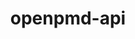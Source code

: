 ---
title: "openpmd-api"
layout: cache
categories: [package, v0.21.0]
meta: {"versions": ["0.15.2"], "compilers": ["cce@=15.0.1", "gcc@=11.1.0", "gcc@=11.4.0", "gcc@=9.4.0", "oneapi@=2023.2.0"], "oss": ["rhel8", "ubuntu20.04"], "platforms": ["linux"], "targets": ["neoverse_v1", "ppc64le", "x86_64_v3", "zen4"], "stacks": ["data-vis-sdk", "e4s", "e4s-cray-rhel", "e4s-neoverse_v1", "e4s-oneapi", "e4s-power", "e4s-rocm-external", "root"], "num_specs": 10, "num_specs_by_stack": {"root": 10, "e4s-cray-rhel": 1, "e4s-neoverse_v1": 2, "e4s-power": 1, "data-vis-sdk": 1, "e4s-rocm-external": 1, "e4s": 4, "e4s-oneapi": 1}}
spec_details: [{"hash": "tjh2v4e2qrgqd42e7pcf5ksc3a7b4xjt", "compiler": "cce@=15.0.1", "versions": ["0.15.2"], "os": "rhel8", "platform": "linux", "target": "zen4", "variants": ["~adios1", "+adios2", "build_system=cmake", "build_type=Release", "generator=make", "+hdf5", "~ipo", "+mpi", "~python", "+shared"], "stacks": ["root", "e4s-cray-rhel"], "size": "-", "tarball": "https://binaries.spack.io/v0.21.0/build_cache/linux-rhel8-zen4/cce-15.0.1/openpmd-api-0.15.2/linux-rhel8-zen4-cce-15.0.1-openpmd-api-0.15.2-tjh2v4e2qrgqd42e7pcf5ksc3a7b4xjt.spack"}, {"hash": "2wg6nqiln2mwvpyxblnb3zozjhefwnl4", "compiler": "gcc@=11.4.0", "versions": ["0.15.2"], "os": "ubuntu20.04", "platform": "linux", "target": "neoverse_v1", "variants": ["~adios1", "+adios2", "build_system=cmake", "build_type=Release", "generator=make", "+hdf5", "~ipo", "+mpi", "+python", "+shared"], "stacks": ["e4s-neoverse_v1", "root"], "size": "-", "tarball": "https://binaries.spack.io/v0.21.0/build_cache/linux-ubuntu20.04-neoverse_v1/gcc-11.4.0/openpmd-api-0.15.2/linux-ubuntu20.04-neoverse_v1-gcc-11.4.0-openpmd-api-0.15.2-2wg6nqiln2mwvpyxblnb3zozjhefwnl4.spack"}, {"hash": "2bz4w2qkzdt4udzgrjbdgawryy44zkaz", "compiler": "gcc@=11.4.0", "versions": ["0.15.2"], "os": "ubuntu20.04", "platform": "linux", "target": "neoverse_v1", "variants": ["~adios1", "+adios2", "build_system=cmake", "build_type=Release", "generator=make", "+hdf5", "~ipo", "+mpi", "~python", "+shared"], "stacks": ["e4s-neoverse_v1", "root"], "size": "-", "tarball": "https://binaries.spack.io/v0.21.0/build_cache/linux-ubuntu20.04-neoverse_v1/gcc-11.4.0/openpmd-api-0.15.2/linux-ubuntu20.04-neoverse_v1-gcc-11.4.0-openpmd-api-0.15.2-2bz4w2qkzdt4udzgrjbdgawryy44zkaz.spack"}, {"hash": "uliosepe2nvqumv373kmcvdkndw4cbi4", "compiler": "gcc@=9.4.0", "versions": ["0.15.2"], "os": "ubuntu20.04", "platform": "linux", "target": "ppc64le", "variants": ["~adios1", "+adios2", "build_system=cmake", "build_type=Release", "generator=make", "+hdf5", "~ipo", "+mpi", "~python", "+shared"], "stacks": ["root", "e4s-power"], "size": "-", "tarball": "https://binaries.spack.io/v0.21.0/build_cache/linux-ubuntu20.04-ppc64le/gcc-9.4.0/openpmd-api-0.15.2/linux-ubuntu20.04-ppc64le-gcc-9.4.0-openpmd-api-0.15.2-uliosepe2nvqumv373kmcvdkndw4cbi4.spack"}, {"hash": "zgxx4btlreddvfaqjbn4ucsrcmpmx3pr", "compiler": "gcc@=11.1.0", "versions": ["0.15.2"], "os": "ubuntu20.04", "platform": "linux", "target": "x86_64_v3", "variants": ["~adios1", "+adios2", "build_system=cmake", "build_type=Release", "generator=make", "+hdf5", "~ipo", "+mpi", "+python", "+shared"], "stacks": ["data-vis-sdk", "root"], "size": "-", "tarball": "https://binaries.spack.io/v0.21.0/build_cache/linux-ubuntu20.04-x86_64_v3/gcc-11.1.0/openpmd-api-0.15.2/linux-ubuntu20.04-x86_64_v3-gcc-11.1.0-openpmd-api-0.15.2-zgxx4btlreddvfaqjbn4ucsrcmpmx3pr.spack"}, {"hash": "g4dfgbiejrh6t7skpd2dfbwnyogafhkr", "compiler": "gcc@=11.4.0", "versions": ["0.15.2"], "os": "ubuntu20.04", "platform": "linux", "target": "x86_64_v3", "variants": ["~adios1", "+adios2", "build_system=cmake", "build_type=Release", "generator=make", "+hdf5", "~ipo", "+mpi", "+python", "+shared"], "stacks": ["e4s-rocm-external", "e4s", "root"], "size": "-", "tarball": "https://binaries.spack.io/v0.21.0/build_cache/linux-ubuntu20.04-x86_64_v3/gcc-11.4.0/openpmd-api-0.15.2/linux-ubuntu20.04-x86_64_v3-gcc-11.4.0-openpmd-api-0.15.2-g4dfgbiejrh6t7skpd2dfbwnyogafhkr.spack"}, {"hash": "oe62pdlstpb4hrctlyrjoaagjuxck6zi", "compiler": "gcc@=11.4.0", "versions": ["0.15.2"], "os": "ubuntu20.04", "platform": "linux", "target": "x86_64_v3", "variants": ["~adios1", "+adios2", "build_system=cmake", "build_type=Release", "generator=make", "+hdf5", "~ipo", "+mpi", "+python", "+shared"], "stacks": ["e4s", "root"], "size": "-", "tarball": "https://binaries.spack.io/v0.21.0/build_cache/linux-ubuntu20.04-x86_64_v3/gcc-11.4.0/openpmd-api-0.15.2/linux-ubuntu20.04-x86_64_v3-gcc-11.4.0-openpmd-api-0.15.2-oe62pdlstpb4hrctlyrjoaagjuxck6zi.spack"}, {"hash": "c6y52a2hcsytmkpgopkrd6xfj6p6pvmc", "compiler": "gcc@=11.4.0", "versions": ["0.15.2"], "os": "ubuntu20.04", "platform": "linux", "target": "x86_64_v3", "variants": ["~adios1", "+adios2", "build_system=cmake", "build_type=Release", "generator=make", "+hdf5", "~ipo", "+mpi", "+python", "+shared"], "stacks": ["e4s", "root"], "size": "-", "tarball": "https://binaries.spack.io/v0.21.0/build_cache/linux-ubuntu20.04-x86_64_v3/gcc-11.4.0/openpmd-api-0.15.2/linux-ubuntu20.04-x86_64_v3-gcc-11.4.0-openpmd-api-0.15.2-c6y52a2hcsytmkpgopkrd6xfj6p6pvmc.spack"}, {"hash": "dqzcfzxlhbu7ejdqdok6qmbc55rctcdb", "compiler": "gcc@=11.4.0", "versions": ["0.15.2"], "os": "ubuntu20.04", "platform": "linux", "target": "x86_64_v3", "variants": ["~adios1", "+adios2", "build_system=cmake", "build_type=Release", "generator=make", "+hdf5", "~ipo", "+mpi", "~python", "+shared"], "stacks": ["e4s", "root"], "size": "-", "tarball": "https://binaries.spack.io/v0.21.0/build_cache/linux-ubuntu20.04-x86_64_v3/gcc-11.4.0/openpmd-api-0.15.2/linux-ubuntu20.04-x86_64_v3-gcc-11.4.0-openpmd-api-0.15.2-dqzcfzxlhbu7ejdqdok6qmbc55rctcdb.spack"}, {"hash": "yee5rsag6gcvgrn4qmjsszbjpdwjcwyb", "compiler": "oneapi@=2023.2.0", "versions": ["0.15.2"], "os": "ubuntu20.04", "platform": "linux", "target": "x86_64_v3", "variants": ["~adios1", "+adios2", "build_system=cmake", "build_type=Release", "generator=make", "+hdf5", "~ipo", "+mpi", "~python", "+shared"], "stacks": ["e4s-oneapi", "root"], "size": "-", "tarball": "https://binaries.spack.io/v0.21.0/build_cache/linux-ubuntu20.04-x86_64_v3/oneapi-2023.2.0/openpmd-api-0.15.2/linux-ubuntu20.04-x86_64_v3-oneapi-2023.2.0-openpmd-api-0.15.2-yee5rsag6gcvgrn4qmjsszbjpdwjcwyb.spack"}]
---
